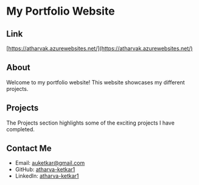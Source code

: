 # My Portfolio Website

## Link

[https://atharvak.azurewebsites.net/](https://atharvak.azurewebsites.net/)
## About

Welcome to my portfolio website! This website showcases my different projects.

## Projects

The Projects section highlights some of the exciting projects I have completed.

## Contact Me

- Email: auketkar@gmail.com
- GitHub: [atharva-ketkar1](https://github.com/atharva-ketkar1)
- LinkedIn: [atharva-ketkar1](https://www.linkedin.com/in/atharva-ketkar1)
